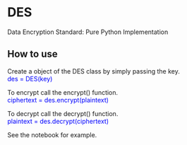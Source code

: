 # DES
Data Encryption Standard: Pure Python Implementation

## How to use
Create a object of the DES class by simply passing the key.\
    <span style="color:blue">des = DES(key)</span>

To encrypt call the encrypt() function.\
    <span style="color:blue">ciphertext = des.encrypt(plaintext)</span>

To decrypt call the decrypt() function.\
    <span style="color:blue">plaintext = des.decrypt(ciphertext)</span>
    
See the notebook for example.

